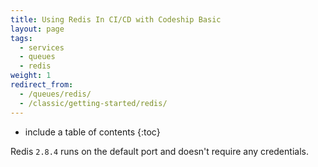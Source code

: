 ```yaml
---
title: Using Redis In CI/CD with Codeship Basic
layout: page
tags:
  - services
  - queues
  - redis
weight: 1
redirect_from:
  - /queues/redis/
  - /classic/getting-started/redis/
---
```


* include a table of contents
{:toc}

Redis `2.8.4` runs on the default port and doesn't require any credentials.
